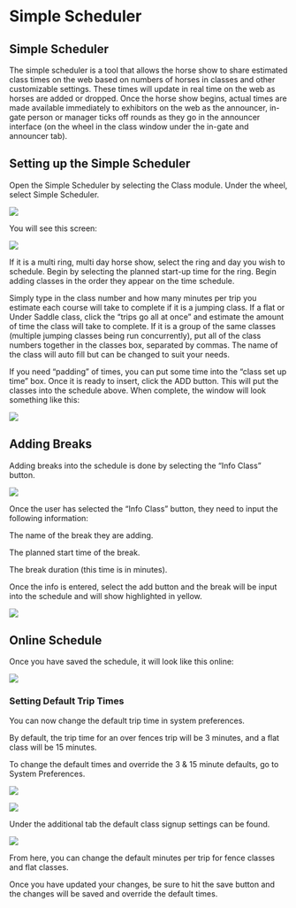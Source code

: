 # Simple Scheduler

## Simple Scheduler

The simple scheduler is a tool that allows the horse show to share estimated class times on the web based on numbers of horses in classes and other customizable settings. These times will update in real time on the web as horses are added or dropped. Once the horse show begins, actual times are made available immediately to exhibitors on the web as the announcer, in-gate person or manager ticks off rounds as they go in the announcer interface (on the wheel in the class window under the in-gate and announcer tab).

## **Setting up the Simple Scheduler**

Open the Simple Scheduler by selecting the Class module. Under the wheel, select Simple Scheduler.

![](http://docs.showgroundsonline.com/wp-content/uploads/2022/01/img\_61e6d0015ad8a.png)

You will see this screen:

![](http://docs.showgroundsonline.com/wp-content/uploads/2022/01/img\_61f3f9748798e.png)

If it is a multi ring, multi day horse show, select the ring and day you wish to schedule. Begin by selecting the planned start-up time for the ring. Begin adding classes in the order they appear on the time schedule.

Simply type in the class number and how many minutes per trip you estimate each course will take to complete if it is a jumping class. If a flat or Under Saddle class, click the “trips go all at once” and estimate the amount of time the class will take to complete. If it is a group of the same classes (multiple jumping classes being run concurrently), put all of the class numbers together in the classes box, separated by commas. The name of the class will auto fill but can be changed to suit your needs.

If you need “padding” of times, you can put some time into the “class set up time” box. Once it is ready to insert, click the ADD button. This will put the classes into the schedule above. When complete, the window will look something like this:

![](http://docs.showgroundsonline.com/wp-content/uploads/2022/01/img\_61f3f94b8d93f.png)

## Adding Breaks

Adding breaks into the schedule is done by selecting the “Info Class” button.

![](http://docs.showgroundsonline.com/wp-content/uploads/2022/01/img\_61f3f6167f619.png)

Once the user has selected the “Info Class” button, they need to input the following information:

The name of the break they are adding.

The planned start time of the break.

The break duration (this time is in minutes).

Once the info is entered, select the add button and the break will be input into the schedule and will show highlighted in yellow.

![](http://docs.showgroundsonline.com/wp-content/uploads/2022/01/img\_61f3f78e73976.png)

## Online Schedule

Once you have saved the schedule, it will look like this online:

![](http://docs.showgroundsonline.com/wp-content/uploads/2022/01/img\_61e6d246f3db0.png)

### Setting Default Trip Times

You can now change the default trip time in system preferences.

By default, the trip time for an over fences trip will be 3 minutes, and a flat class will be 15 minutes.

To change the default times and override the 3 & 15 minute defaults, go to System Preferences.

![](http://docs.showgroundsonline.com/wp-content/uploads/2022/03/img\_6220deeb4ae7d.png)

![](http://docs.showgroundsonline.com/wp-content/uploads/2022/03/img\_6220defd2b15b.png)

Under the additional tab the default class signup settings can be found.

![](http://docs.showgroundsonline.com/wp-content/uploads/2022/03/img\_6220df7d9bbf5.png)

From here, you can change the default minutes per trip for fence classes and flat classes.

Once you have updated your changes, be sure to hit the save button and the changes will be saved and override the default times.
